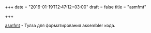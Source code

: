 +++
date = "2016-01-19T12:47:12+03:00"
draft = false
title = "asmfmt"

+++

<p><a href="https://github.com/klauspost/asmfmt">asmfmt</a>&nbsp;- Тулза для форматирования assembler кода.</p>

